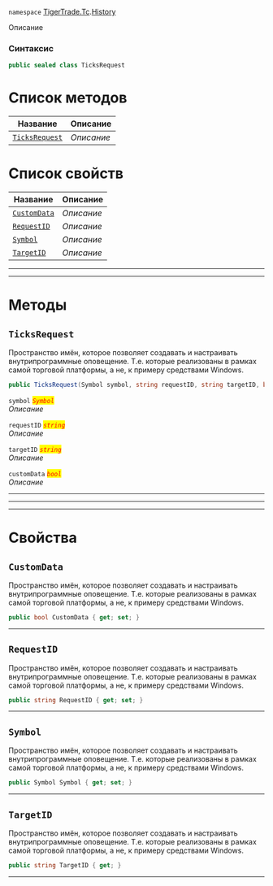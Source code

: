 
`namespace` [TigerTrade.Tc](../../TigerTrade.Tc.md).[History](../../TigerTrade.Tc/History.md)


Описание

### Синтаксис
```csharp
public sealed class TicksRequest
```


# Список методов
| Название | Описание |
| --- | --- |
| [`TicksRequest`](./TicksRequest.cs/Методы/TicksRequest.md) | *Описание* |

# Список свойств
| Название | Описание |
| --- | --- |
| [`CustomData`](./TicksRequest.cs/Свойства/CustomData.md) | *Описание* |
| [`RequestID`](./TicksRequest.cs/Свойства/RequestID.md) | *Описание* |
| [`Symbol`](./TicksRequest.cs/Свойства/Symbol.md) | *Описание* |
| [`TargetID`](./TicksRequest.cs/Свойства/TargetID.md) | *Описание* |





***  
***  
# Методы

## `TicksRequest`
Пространство имён, которое позволяет создавать и настраивать внутрипрограммные оповещение. Т.е. которые реализованы в рамках самой торговой платформы, а не, к примеру средствами Windows.

```csharp
public TicksRequest(Symbol symbol, string requestID, string targetID, bool customData)
```

`symbol` <mark style="color:red;">*`Symbol`*</mark>  
 *Описание*  

`requestID` <mark style="color:red;">*`string`*</mark>  
 *Описание*  

`targetID` <mark style="color:red;">*`string`*</mark>  
 *Описание*  

`customData` <mark style="color:red;">*`bool`*</mark>  
 *Описание*  


***  
***  
 ***  
# Свойства

## `CustomData`
Пространство имён, которое позволяет создавать и настраивать внутрипрограммные оповещение. Т.е. которые реализованы в рамках самой торговой платформы, а не, к примеру средствами Windows.

```csharp
public bool CustomData { get; set; }
```  
***

## `RequestID`
Пространство имён, которое позволяет создавать и настраивать внутрипрограммные оповещение. Т.е. которые реализованы в рамках самой торговой платформы, а не, к примеру средствами Windows.

```csharp
public string RequestID { get; set; }
```  
***

## `Symbol`
Пространство имён, которое позволяет создавать и настраивать внутрипрограммные оповещение. Т.е. которые реализованы в рамках самой торговой платформы, а не, к примеру средствами Windows.

```csharp
public Symbol Symbol { get; set; }
```  
***

## `TargetID`
Пространство имён, которое позволяет создавать и настраивать внутрипрограммные оповещение. Т.е. которые реализованы в рамках самой торговой платформы, а не, к примеру средствами Windows.

```csharp
public string TargetID { get; }
```  
***

